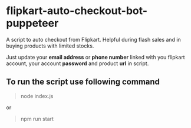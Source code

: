 # flipkart-auto-checkout-bot-puppeteer
A script to auto checkout from Flipkart. Helpful during flash sales and in buying products with limited stocks.

Just update your **email address** or **phone number** linked with you flipkart account, your account **password** and product **url** in script.

## To run the script use following command
> node index.js

or

> npm run start

